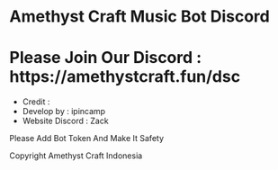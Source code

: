 # Amethyst Craft Music Bot Discord
<h1> Please Join Our Discord : https://amethystcraft.fun/dsc</h1>
<ul>
  <li> Credit : </li>
  <li>  Develop by : ipincamp </li>
  <li>  Website Discord : Zack </li>
</ul>

<a> Please Add Bot Token And Make It Safety </a>

<a>Copyright Amethyst Craft Indonesia</a>

